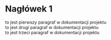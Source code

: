 # Nagłówek 1
to jest pierwszy paragraf w dokumentacji projektu </br>
to jest drugi paragraf w dokumentacji projektu </br>
to jest trzeci paragraf w dokumentacji projektu </br>
